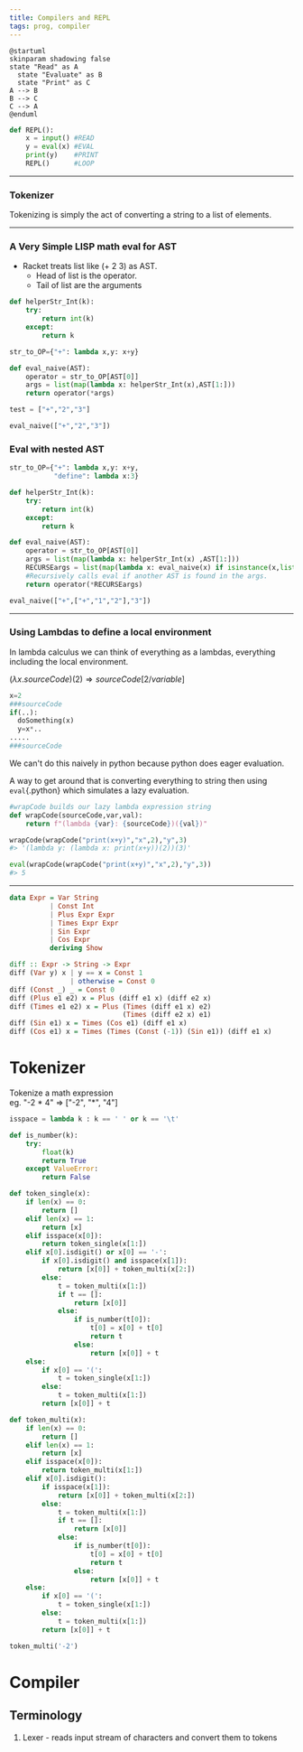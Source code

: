 ```yaml
---
title: Compilers and REPL
tags: prog, compiler
---
```


```plantuml
@startuml
skinparam shadowing false
state "Read" as A
  state "Evaluate" as B
  state "Print" as C
A --> B 
B --> C 
C --> A
@enduml
```


```python
def REPL():
    x = input() #READ
    y = eval(x) #EVAL
    print(y)    #PRINT
    REPL()      #LOOP

```
---

### Tokenizer

Tokenizing is simply the act of converting a string to a list of elements.

---

### A Very Simple LISP math eval for AST

* Racket treats list like (+ 2 3) as AST.
  * Head of list is the operator.  
  * Tail of list are the arguments 

```python
def helperStr_Int(k):
    try:
        return int(k)
    except:
        return k

str_to_OP={"+": lambda x,y: x+y}

def eval_naive(AST):
    operator = str_to_OP[AST[0]]
    args = list(map(lambda x: helperStr_Int(x),AST[1:]))
    return operator(*args)

test = ["+","2","3"]

eval_naive(["+","2","3"])
```

### Eval with nested AST
```python
str_to_OP={"+": lambda x,y: x+y,
           "define": lambda x:3}

def helperStr_Int(k):
    try:
        return int(k)
    except:
        return k

def eval_naive(AST):
    operator = str_to_OP[AST[0]]
    args = list(map(lambda x: helperStr_Int(x) ,AST[1:]))
    RECURSEargs = list(map(lambda x: eval_naive(x) if isinstance(x,list) else x, args))
    #Recursively calls eval if another AST is found in the args.
    return operator(*RECURSEargs)

eval_naive(["+",["+","1","2"],"3"])
```

---

### Using Lambdas to define a local environment

In lambda calculus we can think of everything as a lambdas, everything including the local environment.

$(\lambda x. sourceCode)(2) \Rightarrow sourceCode[2/variable]$   
```python
x=2
###sourceCode
if(..):
  doSomething(x)
  y=x*..
.....
###sourceCode
```  

We can't do this naively in python because python does eager evaluation.  

A way to get around that is converting everything to string then using `eval`{.python} which simulates a lazy evaluation.




```python
#wrapCode builds our lazy lambda expression string
def wrapCode(sourceCode,var,val):
    return f"(lambda {var}: {sourceCode})({val})"

wrapCode(wrapCode("print(x+y)","x",2),"y",3)
#> '(lambda y: (lambda x: print(x+y))(2))(3)'

eval(wrapCode(wrapCode("print(x+y)","x",2),"y",3))
#> 5
```

---

```haskell
data Expr = Var String
          | Const Int
          | Plus Expr Expr
          | Times Expr Expr
          | Sin Expr
          | Cos Expr
          deriving Show

diff :: Expr -> String -> Expr
diff (Var y) x | y == x = Const 1
               | otherwise = Const 0
diff (Const _) _ = Const 0
diff (Plus e1 e2) x = Plus (diff e1 x) (diff e2 x)
diff (Times e1 e2) x = Plus (Times (diff e1 x) e2)
                            (Times (diff e2 x) e1)
diff (Sin e1) x = Times (Cos e1) (diff e1 x)
diff (Cos e1) x = Times (Times (Const (-1)) (Sin e1)) (diff e1 x)
```

# Tokenizer


Tokenize a math expression  
eg. "-2 * 4" => ["-2", "*", "4"]

```python
isspace = lambda k : k == ' ' or k == '\t'

def is_number(k):
    try:
        float(k)
        return True
    except ValueError:
        return False

def token_single(x):
    if len(x) == 0:
        return []
    elif len(x) == 1:
        return [x]
    elif isspace(x[0]):
        return token_single(x[1:])
    elif x[0].isdigit() or x[0] == '-':
        if x[0].isdigit() and isspace(x[1]):
            return [x[0]] + token_multi(x[2:])
        else:
            t = token_multi(x[1:])
            if t == []:
                return [x[0]]
            else:
                if is_number(t[0]):
                    t[0] = x[0] + t[0]
                    return t
                else:
                    return [x[0]] + t
    else:
        if x[0] == '(':
            t = token_single(x[1:])
        else:
            t = token_multi(x[1:])
        return [x[0]] + t

def token_multi(x):
    if len(x) == 0:
        return []
    elif len(x) == 1:
        return [x]
    elif isspace(x[0]):
        return token_multi(x[1:])
    elif x[0].isdigit():
        if isspace(x[1]):
            return [x[0]] + token_multi(x[2:])
        else:
            t = token_multi(x[1:])
            if t == []:
                return [x[0]]
            else:
                if is_number(t[0]):
                    t[0] = x[0] + t[0]
                    return t
                else:
                    return [x[0]] + t
    else:
        if x[0] == '(':
            t = token_single(x[1:])
        else:
            t = token_multi(x[1:])
        return [x[0]] + t

token_multi('-2')
```


# Compiler

## Terminology

1. Lexer - reads input stream of characters and convert them to tokens